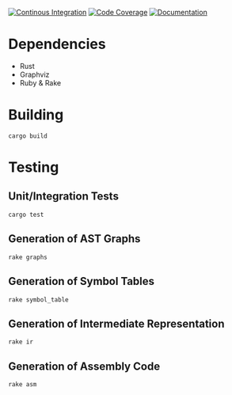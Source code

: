 [![Continous Integration](https://github.com/reitermarkus/compiler-construction/workflows/CI/badge.svg)](https://github.com/reitermarkus/compiler-construction/actions?query=workflow%3ACI)
[![Code Coverage](https://codecov.io/gh/reitermarkus/compiler-construction/branch/master/graph/badge.svg)](https://codecov.io/gh/reitermarkus/compiler-construction)
[![Documentation](https://img.shields.io/badge/docs-master-4d76ae)](https://reitermarkus.github.io/compiler-construction/mc_ast_to_dot/index.html)

# Dependencies

- Rust
- Graphviz
- Ruby & Rake


# Building

```
cargo build
```


# Testing

## Unit/Integration Tests

```
cargo test
```

## Generation of AST Graphs

```
rake graphs
```

## Generation of Symbol Tables

```
rake symbol_table
```

## Generation of Intermediate Representation

```
rake ir
```

## Generation of Assembly Code

```
rake asm
```

